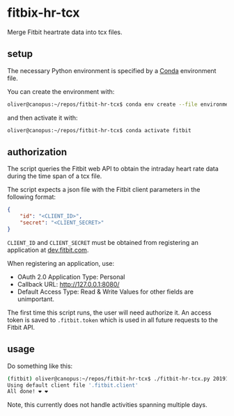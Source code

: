 # fitbix-hr-tcx
Merge Fitbit heartrate data into tcx files.

## setup
The necessary Python environment is specified by a
[Conda](https://docs.conda.io/en/latest/) environment file.

You can create the environment with:
``` bash
oliver@canopus:~/repos/fitbit-hr-tcx$ conda env create --file environment.yml
```

and then activate it with:
``` bash
oliver@canopus:~/repos/fitbit-hr-tcx$ conda activate fitbit
```

## authorization
The script queries the Fitbit web API to obtain the intraday heart rate data
during the time span of a tcx file.

The script expects a json file with the Fitbit client parameters in the
following format:
``` json
{
    "id": "<CLIENT_ID>",
    "secret": "<CLIENT_SECRET>"
}
```
`CLIENT_ID` and `CLIENT_SECRET` must be obtained from registering an application
at [dev.fitbit.com](https://dev.fitbit.com/apps/new).

When registering an application, use:
- OAuth 2.0 Application Type: Personal
- Callback URL: http://127.0.0.1:8080/
- Default Access Type: Read & Write
Values for other fields are unimportant.

The first time this script runs, the user will need authorize it. An access
token is saved to `.fitbit.token` which is used in all future requests to the
Fitbit API.

## usage
Do something like this:
``` bash
(fitbit) oliver@canopus:~/repos/fitbit-hr-tcx$ ./fitbit-hr-tcx.py 20191101-HellHathNoFury.tcx > 20191101-HellHathNoFury-hr.tcx
Using default client file '.fitbit.client'
All done! ❤️ ❤️
```

Note, this currently does not handle activities spanning multiple days.


